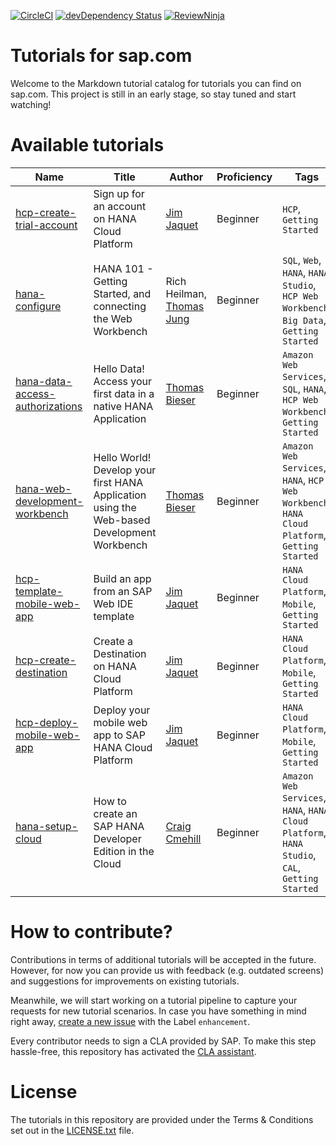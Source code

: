 [![CircleCI](https://img.shields.io/circleci/project/BrightFlair/PHP.Gt.svg)](https://github.com/SAPDocuments/Tutorials)
[![devDependency Status](https://david-dm.org/SAPDocuments/Tutorials/dev-status.svg)](https://david-dm.org/SAPDocuments/Tutorials#info=devDependencies)
[![ReviewNinja](https://app.review.ninja/47708831/badge)](https://app.review.ninja/SAPDocuments/Tutorials)

# Tutorials for sap.com
Welcome to the Markdown tutorial catalog for tutorials you can find on sap.com. This project is still in an early stage, so stay tuned and start watching!

# Available tutorials
| Name | Title | Author | Proficiency | Tags | URL |
|------|-------------|--------|-------------|------|-----|
| [hcp-create-trial-account](https://github.com/SAPDocuments/Tutorials/tree/master/tutorials/hcp-create-trial-account) | Sign up for an account on HANA Cloud Platform | [Jim Jaquet](https://github.com/orgs/SAPDocuments/people/akula86) | Beginner | ```HCP```, ```Getting Started``` | [live](http://go.sap.com/developer/tutorials/hcp-create-trial-account.html) |
| [hana-configure](https://github.com/SAPDocuments/Tutorials/tree/master/tutorials/hana-configure) | HANA 101 - Getting Started, and connecting the Web Workbench | Rich Heilman, [Thomas Jung](https://github.com/I809764) | Beginner | ```SQL```, ```Web```, ```HANA```, ```HANA Studio```, ```HCP Web Workbench```, ```Big Data```, ```Getting Started``` | [live](http://go.sap.com/developer/tutorials/hana-configure.html) |
| [hana-data-access-authorizations](https://github.com/SAPDocuments/Tutorials/tree/master/tutorials/hana-data-access-authorizations) | Hello Data! Access your first data in a native HANA Application | [Thomas Bieser](https://github.com/netbieser) | Beginner | ```Amazon Web Services```, ```SQL```, ```HANA```, ```HCP Web Workbench```, ```Getting Started``` | [live](http://go.sap.com/developer/tutorials/hana-data-access-authorizations.html) |
| [hana-web-development-workbench](https://github.com/SAPDocuments/Tutorials/tree/master/tutorials/hana-web-development-workbench) | Hello World! Develop your first HANA Application using the Web-based Development Workbench | [Thomas Bieser](https://github.com/netbieser) | Beginner | ```Amazon Web Services```, ```HANA```, ```HCP Web Workbench```, ```HANA Cloud Platform```, ```Getting Started``` | [live](http://go.sap.com/developer/tutorials/hana-web-development-workbench.html) |
| [hcp-template-mobile-web-app](https://github.com/SAPDocuments/Tutorials/tree/master/tutorials/hcp-template-mobile-web-app) | Build an app from an SAP Web IDE template | [Jim Jaquet](https://github.com/orgs/SAPDocuments/people/akula86) | Beginner | ```HANA Cloud Platform```, ```Mobile```, ``` Getting Started``` | [live](http://go.sap.com/developer/tutorials/hcp-template-mobile-web-app.html) |
| [hcp-create-destination](https://github.com/SAPDocuments/Tutorials/tree/master/tutorials/hcp-create-destination) | Create a Destination on HANA Cloud Platform | [Jim Jaquet](https://github.com/orgs/SAPDocuments/people/akula86) | Beginner | ```HANA Cloud Platform```, ```Mobile```, ``` Getting Started``` | [live](http://go.sap.com/developer/tutorials/hcp-create-destination.html) |
| [hcp-deploy-mobile-web-app](https://github.com/SAPDocuments/Tutorials/tree/master/tutorials/hcp-deploy-mobile-web-app) | Deploy your mobile web app to SAP HANA Cloud Platform | [Jim Jaquet](https://github.com/orgs/SAPDocuments/people/akula86) | Beginner | ```HANA Cloud Platform```, ```Mobile```, ``` Getting Started``` | [live](http://go.sap.com/developer/tutorials/hcp-deploy-mobile-web-app.html) |
| [hana-setup-cloud](https://github.com/SAPDocuments/Tutorials/tree/master/tutorials/hana-setup-cloud) | How to create an SAP HANA Developer Edition in the Cloud | [Craig Cmehill](https://github.com/ccmehil) | Beginner | ```Amazon Web Services```, ```HANA```, ```HANA Cloud Platform```, ```HANA Studio```, ```CAL```, ```Getting Started``` |  [live](http://go.sap.com/developer/tutorials/hana-setup-cloud.html) |

# How to contribute?
Contributions in terms of additional tutorials will be accepted in the future. However, for now you can provide us with feedback (e.g. outdated screens) and suggestions for improvements on existing tutorials.

Meanwhile, we will start working on a tutorial pipeline to capture your requests for new tutorial scenarios. In case you have something in mind right away, [create a new issue](https://github.com/SAPDocuments/Tutorials/issues/new) with the Label ```enhancement```.

Every contributor needs to sign a CLA provided by SAP. To make this step hassle-free, this repository has activated the [CLA assistant](https://cla-assistant.io).


# License
The tutorials in this repository are provided under the Terms & Conditions set out in the [LICENSE.txt](https://github.com/SAPDocuments/Tutorials/blob/master/LICENSE.txt) file.
